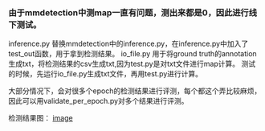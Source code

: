 ### 由于mmdetection中测map一直有问题，测出来都是0，因此进行线下测试。
 inference.py 替换mmdetection中的inference.py，在inference.py中加入了test_out函数，用于拿到检测结果。
 io_file.py 用于将ground truth的annotation生成txt，将检测结果的csv生成txt,因为test.py是对txt文件进行map计算。
 测试的时候，先运行io_file.py生成txt文件，再用test.py进行计算。
 
 大部分情况下，会对很多个epoch的检测结果进行评测，每个都这个弄比较麻烦，因此可以用validate_per_epoch.py对多个结果进行评测。

检测结果图：
[image](https://github.com/Ruofei520/underWaterDetectionDataProcess/blob/master/Images/mapTestResult.png)
